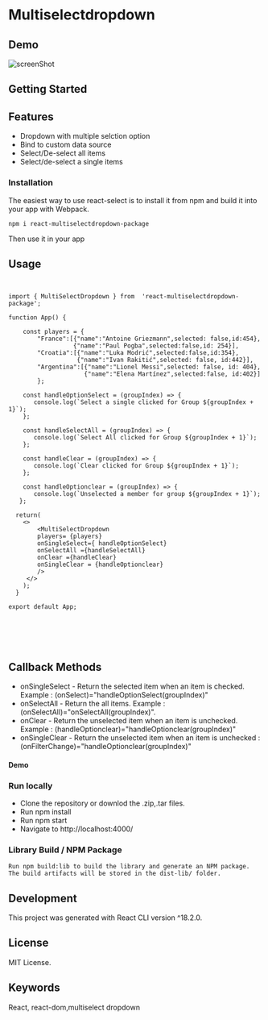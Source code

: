 # Multiselectdropdown

<h2>Demo </h2>

![screenShot](multiselect-package/screenshot/Screenshot.jpg)

<h2>Getting Started</h2>
<h2>Features </h2>
<ul>
<li>Dropdown with multiple selction option</li>
<li>Bind to custom data source</li>
<li>Select/De-select all items</li>
<li>Select/de-select a single items</li>
</ul>

<h3>Installation</h3>
<p>The easiest way to use react-select is to install it from npm and build it into your app with Webpack.</p>
<pre><code>npm i react-multiselectdropdown-package </code></pre>
<p>Then use it in your app</p>


<h2>Usage</h2>

<pre><code>
<div>
<span>import </span><span>{ MultiSelectDropdown } </span><span>from </span> <span>'react-multiselectdropdown-package'</span>;</span>

<span>function</span> <span>App</span><span>(</span><span>)</span> <span>{</span>
    
    <span>const </span><span>players</span> <span>=</span><span> { </span>
        <span>"France"</span><span>:</span><span>[</span><span>{</span><span>"name":</span><span>"Antoine Griezmann"</span><span>,</span><span>selected:</span> <span>false,</span><span>id:</span><span>454</span><span>},</span>
        <span>          {</span><span>"name":</span><span>"Paul Pogba",</span><span>selected:</span><span>false,</span><span>id:</span><span> 254</span><span>}],</span>
        <span>"Croatia"</span><span>:</span><span>[</span>{</span><span>"name":</span><span>"Luka Modrić",</span><span>selected:</span><span>false,</span><span>id:</span><span>354</span><span>},</span><br/><span>                   {</span><span>"name":</span><span>"Ivan Rakitić",</span><span>selected: </span><span>false,</span><span> id:</span><span>442</span><span>}],</span>
        <span>"Argentina":</span><span>[{</span><span>"name":<span></span>"Lionel Messi",</span><span>selected:</span><span> false,</span><span> id: </span><span>404</span><span>}, </span><span><br/>                     {<span><span>"name":<span><span>"Elena Martínez",<span><span>selected:</span><span>false,</span><span> id:</span><span>402</span><span>}]</span>
        <span>};</span>

    <span>const</span><span> handleOptionSelect</span><span> = </span><span>(groupIndex)</span><span> =></span><span> {</span>
       <span>console.log(`Select a single clicked for Group ${groupIndex + 1}`);<span>
    <span>};<span>

    <span>const</span><span> handleSelectAll</span><span> = </span><span>(groupIndex)</span><span> =></span><span> {</span>
       <span>console.log(`Select All clicked for Group ${groupIndex + 1}`);</span>
    <span>};</span>

    <span>const</span><span> handleClear</span> <span>=</span><span> (groupIndex)</span><span> =></span><span> {</span>
       <span>console.log(`Clear clicked for Group ${groupIndex + 1}`);</span>
    <span>};</span>

    <span>const </span><span>handleOptionclear</span><span> = </span><span>(groupIndex)</span><span> => </span><span>{</span>
       <span>console.log(`Unselected a member for group ${groupIndex + 1}`);<span>
   <span>};</span>

  <span>return<span><span>(<span>
    <span><</span><span>></span>
        <span><span><</span>MultiSelectDropdown </span>
        <span>players= {players}  </span>
        <span>onSingleSelect={ handleOptionSelect} </span>
        <span>onSelectAll ={handleSelectAll} </span>
        <span>onClear ={handleClear} </span>
        <span>onSingleClear = {handleOptionclear}</span>
        <span>/></span>
     <span><</span><span>/</span><span>></span>
    <span>);</span>
  <span>}</span>

<span>export default App;</span>

</p>
</div>
</code>
</pre>


<h2>Callback Methods </h2>
<ul>
<li>onSingleSelect - Return the selected item when an item is checked. Example : (onSelect)="handleOptionSelect(groupIndex)"</li>
<li>onSelectAll - Return the all items. Example : (onSelectAll)="onSelectAll(groupIndex)".</li>
<li>onClear - Return the unselected item when an item is unchecked. Example : (handleOptionclear)="handleOptionclear(groupIndex)"</li>
<li>onSingleClear - Return the unselected item when an item is unchecked : (onFilterChange)="handleOptionclear(groupIndex)"
</li>
</ul>

<h4>Demo</h4>

<h3>Run locally</h3>
<ul>
  <li>Clone the repository or downlod the .zip,.tar files. </li>
  <li>Run npm install</li>
  <li>Run npm start</li>
  <li>Navigate to http://localhost:4000/</li>
</ul>
  <h3>Library Build / NPM Package</h3>
  <pre><code>Run npm build:lib to build the library and generate an NPM package. The build artifacts will be stored in the dist-lib/ folder.</code>
</pre>

<h2>Development </h2>
<p>This project was generated with React CLI version ^18.2.0.</p>

<h2>License  </h2>
<p>MIT License.</p>

<h2>Keywords </h2>
<p>React, react-dom,multiselect dropdown</p>





